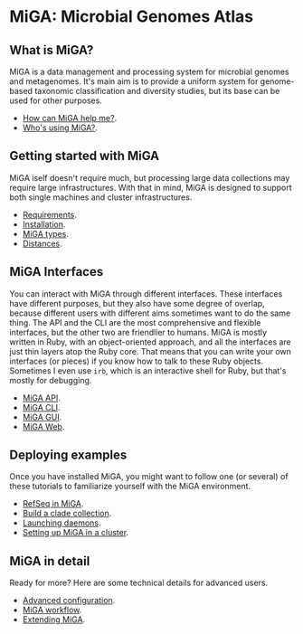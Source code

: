 # MiGA: Microbial Genomes Atlas

## What is MiGA?

MiGA is a data management and processing system for microbial genomes and
metagenomes. It's main aim is to provide a uniform system for genome-based
taxonomic classification and diversity studies, but its base can be used for
other purposes.

* [How can MiGA help me?](part1/pitch.md).
* [Who's using MiGA?](part1/use-cases.md).

## Getting started with MiGA

MiGA iself doesn't require much, but processing large data collections may
require large infrastructures. With that in mind, MiGA is designed to support
both single machines and cluster infrastructures.

* [Requirements](part2/requirements.md).
* [Installation](part2/installation.md).
* [MiGA types](part2/types.md).
* [Distances](part2/distances.md).

## MiGA Interfaces

You can interact with MiGA through different interfaces. These interfaces have
different purposes, but they also have some degree of overlap, because different
users with different aims sometimes want to do the same thing. The API and the
CLI are the most comprehensive and flexible interfaces, but the other two are
friendlier to humans. MiGA is mostly written in Ruby, with an object-oriented
approach, and all the interfaces are just thin layers atop the Ruby core. That
means that you can write your own interfaces (or pieces) if you know how to talk
to these Ruby objects. Sometimes I even use `irb`, which is an interactive shell
for Ruby, but that's mostly for debugging.

* [MiGA API](part3/API.md).
* [MiGA CLI](part3/CLI.md).
* [MiGA GUI](part3/GUI.md).
* [MiGA Web](part3/Web.md).

## Deploying examples

Once you have installed MiGA, you might want to follow one (or several) of these
tutorials to familiarize yourself with the MiGA environment.

* [RefSeq in MiGA](part4/deploy-refseq.md).
* [Build a clade collection](part4/deploy-clade.md).
* [Launching daemons](part4/daemons.md).
* [Setting up MiGA in a cluster](part4/cluster.md).

## MiGA in detail

Ready for more? Here are some technical details for advanced users.

* [Advanced configuration](part5/advanced-configuration.md).
* [MiGA workflow](part5/workflow.md).
* [Extending MiGA](part5/extending.md).

